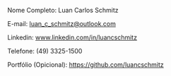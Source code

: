 Nome Completo: Luan Carlos Schmitz

E-mail: luan_c_schmitz@outlook.com

Linkedin: www.linkedin.com/in/luancschmitz

Telefone: (49) 3325-1500

Portfólio (Opicional): https://github.com/luancschmitz
